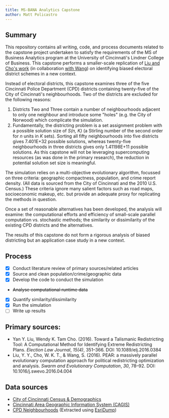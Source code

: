 ```yaml
---
title: MS-BANA Analytics Capstone
author: Matt Policastro
---
```


## Summary

This repository contains all writing, code, and process documents related to the capstone project undertaken to satisfy the requirements of the MS of Business Analytics program at the University of Cincinnati's Lindner College of Business. This capstone performs a smaller-scale replication of [Liu and Cho's work](http://cho.pol.illinois.edu/wendy/papers/talismanic.pdf) (in collaboration [with Wang](https://experts.illinois.edu/en/publications/pear-a-massively-parallel-evolutionary-computation-approach-for-p)) on identifying biased electoral district schemes in a new context.

Instead of electoral districts, this capstone examines three of the five Cincinnati Police Department (CPD) districts containing twenty-five of the City of Cincinnati's neighbourhoods. Two of the districts are excluded for the following reasons:

1. Districts Two and Three contain a number of neighbourhoods adjacent to only one neighbour and introduce some "holes" (e.g. the City of Norwood) which complicate the simulation.
2. Fundamentally, the districting problem is a set assignment problem with a possible solution size of *S(n, K)* (a Stirling number of the second order for *n* units in *K* sets). Sorting all fifty neighbourhoods into five districts gives 7.401E+32 possible solutions, whereas twenty-five neighbourhoods in three districts gives only 1.41198E+11 possible solutions. As this capstone will not be leveraging supercomputing resources (as was done in the primary research), the reduction in potential solution set size is meaningful.

The simulation relies on a multi-objective evolutionary algorithm, focussed on three criteria: geographic compactness, population, and crime report density. (All data is sourced from the City of Cincinnati and the 2010 U.S. Census.) These criteria ignore many salient factors such as road maps, socioeconomic makeup, etc. but provide an adequate proxy for replicating the methods in question.

Once a set of reasonable alternatives has been developed, the analysis will examine: the computational efforts and efficiency of small-scale parallel computation vs. stochastic methods; the similarity or dissimilarity of the existing CPD districts and the alternatives.

The results of this capstone do not form a rigorous analysis of biased districting but an application case study in a new context.

## Process

- [x] Conduct literature review of primary sources/related articles
- [x] Source and clean population/crime/geographic data
- [x] Develop the code to conduct the simulation
- ~~Analyse computational runtime data~~
- [x] Quantify similarity/dissimilarity
- [x] Run the simulation
- [ ] Write up results

## Primary sources:

* Yan Y. Liu, Wendy K. Tam Cho. (2016). Toward a Talismanic Redistricting Tool: A Computational Method for Identifying Extreme Redistricting Plans. *Election Law Journal*, *15(4)*, 351–366. DOI: 10.1089/elj.2016.0384
* Liu, Y. Y., Cho, W. K. T., & Wang, S. (2016). PEAR: a massively parallel evolutionary computation approach for political redistricting optimization and analysis. *Swarm and Evolutionary Computation*, *30*, 78–92. DOI: 10.1016/j.swevo.2016.04.004

## Data sources

* [City of Cincinnati Census & Demographics](http://www.cincinnati-oh.gov/planning/reports-data/census-demographics/)
* [Cincinnati Area Geographic Information System (CAGIS)](http://cagismaps.hamilton-co.org/cagisportal/mapdata/)
* [CPD Neighbourhoods](https://services.arcgis.com/JyZag7oO4NteHGiq/arcgis/rest/services/CPD_Neighborhoods/FeatureServer) (Extracted using [EsriDump](https://github.com/openaddresses/pyesridump))
